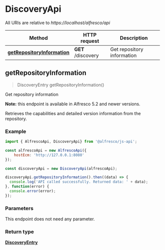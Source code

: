 # DiscoveryApi

All URIs are relative to *https://localhost/alfresco/api*

Method | HTTP request | Description
------------- | ------------- | -------------
[**getRepositoryInformation**](DiscoveryApi.md#getRepositoryInformation) | **GET** /discovery | Get repository information


<a name="getRepositoryInformation"></a>
## getRepositoryInformation
> DiscoveryEntry getRepositoryInformation()

Get repository information

**Note:** this endpoint is available in Alfresco 5.2 and newer versions.

Retrieves the capabilities and detailed version information from the repository.


### Example

```javascript
import { AlfrescoApi, DiscoveryApi} from '@alfresco/js-api';

const alfrescoApi = new AlfrescoApi({
    hostEcm: 'http://127.0.0.1:8080'
});

const discoveryApi = new DiscoveryApi(alfrescoApi);

discoveryApi.getRepositoryInformation().then((data) => {
  console.log('API called successfully. Returned data: ' + data);
}, function(error) {
  console.error(error);
});
```

### Parameters
This endpoint does not need any parameter.

### Return type

[**DiscoveryEntry**](DiscoveryEntry.md)

